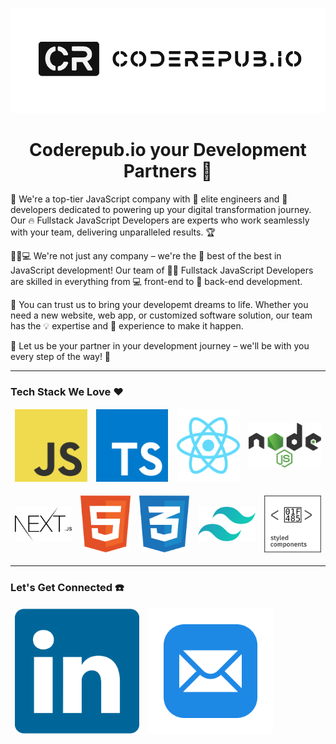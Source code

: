 <p align="center">
  <img src="https://raw.githubusercontent.com/coderepub/.github/main/images/logos/github-hero-bg.png" />
</p>


<h1 align="center">
  Coderepub.io your Development Partners 🚀
</h1>



🚀 We're a top-tier JavaScript company with 💪 elite engineers and 🤝 developers dedicated to powering up your digital transformation journey. Our 🔥 Fullstack JavaScript Developers are experts who work seamlessly with your team, delivering unparalleled results. 🏆

👨‍💻💻 We're not just any company – we're the 🥇 best of the best in JavaScript development! Our team of 👨‍💻 Fullstack JavaScript Developers are skilled in everything from 💻 front-end to 💾 back-end development.

🌟 You can trust us to bring your developemt dreams to life. Whether you need a new website, web app, or customized software solution, our team has the 💡 expertise and 🔨 experience to make it happen.

🤝 Let us be your partner in your development journey – we'll be with you every step of the way! 💪

<hr />

### Tech Stack We Love ❤️ 
<table align="center" border="0" cellpadding="0" cellspacing="0">
  <thead>
    <tr>
      <td>
        <img
          src="https://raw.githubusercontent.com/coderepub/.github/main/images/tech/js.svg"
        />
      </td>
    <td>
        <img
          src="https://raw.githubusercontent.com/coderepub/.github/main/images/tech/ts.svg"
        />
      </td>
      <td>
        <img
          src="https://raw.githubusercontent.com/coderepub/.github/main/images/tech/react.svg"
        />
      </td>
      <td>
        <img
          src="https://raw.githubusercontent.com/coderepub/.github/main/images/tech/nodejs.svg"
        />
      </td>
    </tr>
  </thead>
</table>
<table align="center" border="0" cellpadding="0" cellspacing="0">
  <thead>
    <tr>
      <td>
        <img
          src="https://raw.githubusercontent.com/coderepub/.github/main/images/tech/nextjs.svg"
        />
      </td>
    <td>
        <img
          src="https://raw.githubusercontent.com/coderepub/.github/main/images/tech/html.svg"
        />
      </td>
      <td>
        <img
          src="https://raw.githubusercontent.com/coderepub/.github/main/images/tech/css3.svg"
        />
      </td>
      <td>
        <img
          src="https://raw.githubusercontent.com/coderepub/.github/main/images/tech/tailwindcss.svg"
        />
      </td>
            <td>
        <img
          src="https://raw.githubusercontent.com/coderepub/.github/main/images/tech/styled-components.svg"
        />
      </td>
    </tr>
  </thead>
</table>

<hr />

### Let's Get Connected ☎️

<table align="center" border="0" cellpadding="0" cellspacing="0">
  <thead>
    <tr>
      <td>
      <a href="https://www.linkedin.com/company/coderepub" target="_blank">
        <img
          height="200px"
          src="https://raw.githubusercontent.com/coderepub/.github/main/images/contact/linkedin.svg"
        />
      </a>
      </td>
      <td>
      <a href="mailto:hi@coderepub.io" target="_blank">
        <img
         height="200px"
          src="https://raw.githubusercontent.com/coderepub/.github/main/images/contact/email.svg"
        />
      </a>
      </td>
    </tr>
  </thead>
</table>

